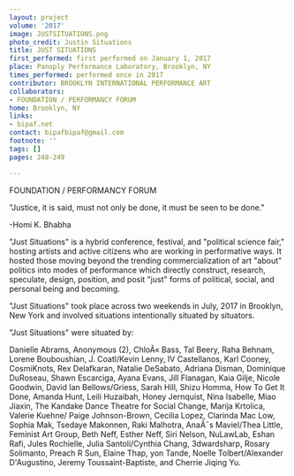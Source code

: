 ```yaml
---
layout: project
volume: '2017'
image: JUSTSITUATIONS.png
photo_credit: Justin Situations
title: JUST SITUATIONS
first_performed: first performed on January 1, 2017
place: Panoply Performance Laboratory, Brooklyn, NY
times_performed: performed once in 2017
contributor: BROOKLYN INTERNATIONAL PERFORMANCE ART
collaborators:
- FOUNDATION / PERFORMANCY FORUM
home: Brooklyn, NY
links:
- bipaf.net
contact: bipafbipaf@gmail.com
footnote: ''
tags: []
pages: 248-249

---
```


FOUNDATION / PERFORMANCY FORUM

"Justice, it is said, must not only be done, it must be seen to be done."

-Homi K. Bhabha

"Just Situations" is a hybrid conference, festival, and "political science fair," hosting artists and active citizens who are working in performative ways. It hosted those moving beyond the trending commercialization of art "about" politics into modes of performance which directly construct, research, speculate, design, position, and posit "just" forms of political, social, and personal being and becoming.

"Just Situations" took place across two weekends in July, 2017 in Brooklyn, New York and involved situations intentionally situated by situators.

"Just Situations" were situated by:

Danielle Abrams, Anonymous (2), ChloÃ« Bass, Tal Beery, Raha Behnam, Lorene Bouboushian, J. Coatl/Kevin Lenny, IV Castellanos, Karl Cooney, CosmiKnots, Rex Delafkaran, Natalie DeSabato, Adriana Disman, Dominique DuRoseau, Shawn Escarciga, Ayana Evans, Jill Flanagan, Kaia Gilje, Nicole Goodwin, David Ian Bellows/Griess, Sarah Hill, Shizu Homma, How To Get It Done, Amanda Hunt, Leili Huzaibah, Honey Jernquist, Nina Isabelle, Miao Jiaxin, The Kandake Dance Theatre for Social Change, Marija Krtolica, Valerie Kuehne/ Paige Johnson-Brown, Cecilia Lopez, Clarinda Mac Low, Sophia Mak, Tsedaye Makonnen, Raki Malhotra, AnaÃ¯s Maviel/Thea Little, Feminist Art Group, Beth Neff, Esther Neff, Siri Nelson, NuLawLab, Eshan Rafi, Jules Rochielle, Julia Santoli/Cynthia Chang, 3dwardsharp, Rosary Solimanto, Preach R Sun, Elaine Thap, yon Tande, Noelle Tolbert/Alexander D'Augustino, Jeremy Toussaint-Baptiste, and Cherrie Jiqing Yu.
